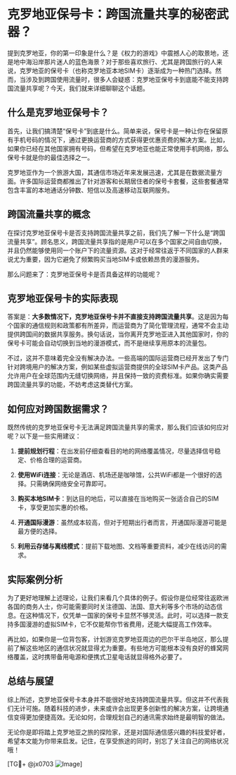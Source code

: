 # 克罗地亚保号卡：跨国流量共享的秘密武器？

提到克罗地亚，你的第一印象是什么？是《权力的游戏》中震撼人心的取景地，还是地中海沿岸那片迷人的蓝色海景？对于那些喜欢旅行、尤其是跨国旅行的人来说，克罗地亚的保号卡（也称克罗地亚本地SIM卡）逐渐成为一种热门选择。然而，当涉及到跨国使用流量时，很多人会疑惑：克罗地亚保号卡到底能不能支持跨国流量共享呢？今天，我们就来详细聊聊这个话题。

## 什么是克罗地亚保号卡？

首先，让我们搞清楚“保号卡”到底是什么。简单来说，保号卡是一种让你在保留原有手机号码的情况下，通过更换运营商的方式获得更优惠资费的解决方案。比如，如果你已经在其他国家拥有号码，但希望在克罗地亚也能正常使用手机网络，那么保号卡就是你的最佳选择之一。

克罗地亚作为一个旅游大国，其通信市场近年来发展迅速，尤其是在数据流量方面。许多国际运营商都推出了针对游客和长期居住者的保号卡套餐，这些套餐通常包含丰富的本地通话分钟数、短信以及高速移动互联网服务。

## 跨国流量共享的概念

在探讨克罗地亚保号卡是否支持跨国流量共享之前，我们先了解一下什么是“跨国流量共享”。顾名思义，跨国流量共享指的是用户可以在多个国家之间自由切换，并且仍然能够使用同一个账户下的流量资源。这对于经常往返于不同国家的人群来说尤为重要，因为它避免了频繁购买当地SIM卡或依赖昂贵的漫游服务。

那么问题来了：克罗地亚保号卡是否具备这样的功能呢？

## 克罗地亚保号卡的实际表现

答案是：**大多数情况下，克罗地亚保号卡并不直接支持跨国流量共享**。这是因为每个国家的通信规则和政策都有所差异，而运营商为了简化管理流程，通常不会主动提供跨国间的数据共享服务。换句话说，当你离开克罗地亚进入其他国家时，你的保号卡可能会自动切换到当地的漫游模式，而不是继续享用原本的流量包。

不过，这并不意味着完全没有解决办法。一些高端的国际运营商已经开发出了专门针对跨境用户的解决方案，例如某些虚拟运营商提供的全球SIM卡产品。这类产品允许用户在全球范围内无缝切换网络，并且保持一致的资费标准。如果你确实需要跨国流量共享的功能，不妨考虑这类替代方案。

## 如何应对跨国数据需求？

既然传统的克罗地亚保号卡无法满足跨国流量共享的需求，那么我们应该如何应对呢？以下是一些实用建议：

1. **提前规划行程**：在出发前仔细查看目的地的网络覆盖情况，尽量选择信号稳定、价格合理的运营商。
   
2. **使用WiFi连接**：无论是酒店、机场还是咖啡馆，公共WiFi都是一个很好的选择。只需确保网络安全可靠即可。

3. **购买本地SIM卡**：到达目的地后，可以直接在当地购买一张适合自己的SIM卡，享受更加实惠的价格。

4. **开通国际漫游**：虽然成本较高，但对于短期出行者而言，开通国际漫游可能是最方便的选择。

5. **利用云存储与离线模式**：提前下载地图、文档等重要资料，减少在线访问的需求。

## 实际案例分析

为了更好地理解上述理论，让我们来看几个具体的例子。假设你是位经常往返欧洲各国的商务人士，你可能需要同时关注德国、法国、意大利等多个市场的动态信息。在这种情况下，仅凭单一国家的保号卡显然不够灵活。此时，可以选择一款支持多国漫游的虚拟SIM卡，它不仅能帮你节省费用，还能大幅提高工作效率。

再比如，如果你是一位背包客，计划游览克罗地亚周边的巴尔干半岛地区，那么提前了解这些地区的通信状况就显得尤为重要。有些地方可能根本没有良好的蜂窝网络覆盖，这时携带备用电源和便携式卫星电话就显得格外必要了。

## 总结与展望

综上所述，克罗地亚保号卡本身并不能很好地支持跨国流量共享。但这并不代表我们无计可施。随着科技的进步，未来或许会出现更多创新性的解决方案，让跨境通信变得更加便捷高效。无论如何，合理规划自己的通讯需求始终是最明智的做法。

无论你是即将踏上克罗地亚之旅的探险家，还是对国际通信感兴趣的科技爱好者，希望本文能为你带来启发。记住，在享受旅途的同时，别忘了关注自己的网络状况哦！

[TG💪+ @jx0703 ![Image](https://github.com/user-attachments/assets/dbca1d08-cadb-493c-b0ec-ad6f7a83f270)]